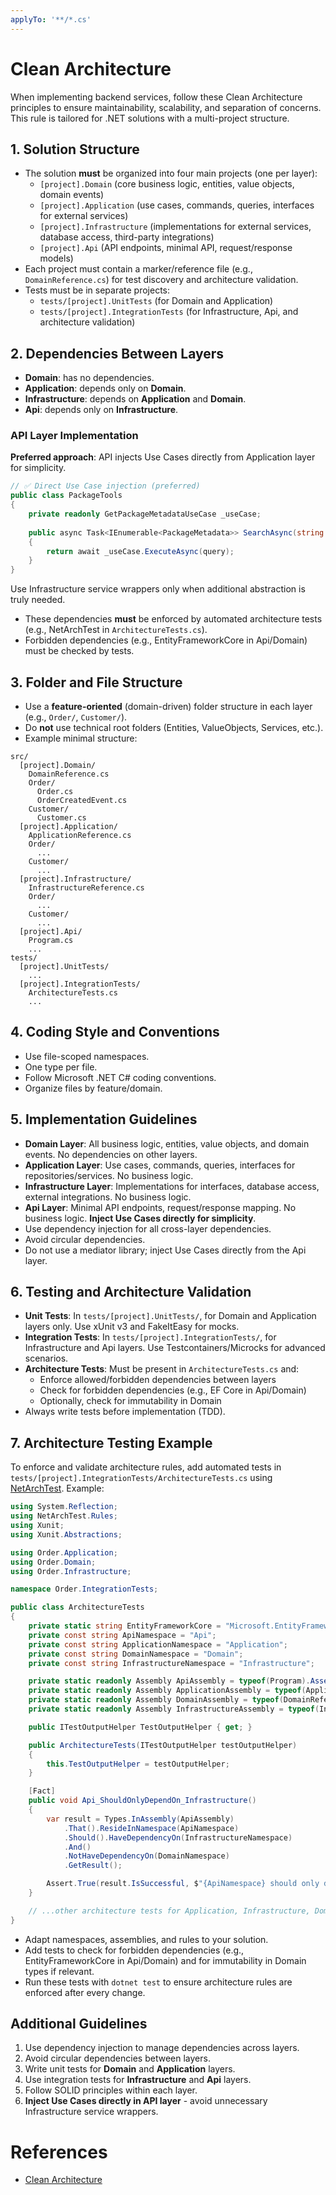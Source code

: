 ```yaml
---
applyTo: '**/*.cs'
---
```


# Clean Architecture

When implementing backend services, follow these Clean Architecture principles to ensure maintainability, scalability, and separation of concerns. This rule is tailored for .NET solutions with a multi-project structure.

## 1. Solution Structure

- The solution **must** be organized into four main projects (one per layer):
  - `[project].Domain` (core business logic, entities, value objects, domain events)
  - `[project].Application` (use cases, commands, queries, interfaces for external services)
  - `[project].Infrastructure` (implementations for external services, database access, third-party integrations)
  - `[project].Api` (API endpoints, minimal API, request/response models)
- Each project must contain a marker/reference file (e.g., `DomainReference.cs`) for test discovery and architecture validation.
- Tests must be in separate projects:
  - `tests/[project].UnitTests` (for Domain and Application)
  - `tests/[project].IntegrationTests` (for Infrastructure, Api, and architecture validation)

## 2. Dependencies Between Layers

- **Domain**: has no dependencies.
- **Application**: depends only on **Domain**.
- **Infrastructure**: depends on **Application** and **Domain**.
- **Api**: depends only on **Infrastructure**.

### API Layer Implementation
**Preferred approach**: API injects Use Cases directly from Application layer for simplicity.

```csharp
// ✅ Direct Use Case injection (preferred)
public class PackageTools
{
    private readonly GetPackageMetadataUseCase _useCase;
    
    public async Task<IEnumerable<PackageMetadata>> SearchAsync(string query)
    {
        return await _useCase.ExecuteAsync(query);
    }
}
```

Use Infrastructure service wrappers only when additional abstraction is truly needed.

- These dependencies **must** be enforced by automated architecture tests (e.g., NetArchTest in `ArchitectureTests.cs`).
- Forbidden dependencies (e.g., EntityFrameworkCore in Api/Domain) must be checked by tests.

## 3. Folder and File Structure

- Use a **feature-oriented** (domain-driven) folder structure in each layer (e.g., `Order/`, `Customer/`).
- Do **not** use technical root folders (Entities, ValueObjects, Services, etc.).
- Example minimal structure:

```
src/
  [project].Domain/
    DomainReference.cs
    Order/ 
      Order.cs
      OrderCreatedEvent.cs
    Customer/
      Customer.cs
  [project].Application/
    ApplicationReference.cs
    Order/
      ...
    Customer/
      ...
  [project].Infrastructure/
    InfrastructureReference.cs
    Order/
      ...
    Customer/
      ...
  [project].Api/
    Program.cs
    ...
tests/
  [project].UnitTests/
    ...
  [project].IntegrationTests/
    ArchitectureTests.cs
    ...
```

## 4. Coding Style and Conventions

- Use file-scoped namespaces.
- One type per file.
- Follow Microsoft .NET C# coding conventions.
- Organize files by feature/domain.

## 5. Implementation Guidelines

- **Domain Layer**: All business logic, entities, value objects, and domain events. No dependencies on other layers.
- **Application Layer**: Use cases, commands, queries, interfaces for repositories/services. No business logic.
- **Infrastructure Layer**: Implementations for interfaces, database access, external integrations. No business logic.
- **Api Layer**: Minimal API endpoints, request/response mapping. No business logic. **Inject Use Cases directly for simplicity**.
- Use dependency injection for all cross-layer dependencies.
- Avoid circular dependencies.
- Do not use a mediator library; inject Use Cases directly from the Api layer.

## 6. Testing and Architecture Validation

- **Unit Tests**: In `tests/[project].UnitTests/`, for Domain and Application layers only. Use xUnit v3 and FakeItEasy for mocks.
- **Integration Tests**: In `tests/[project].IntegrationTests/`, for Infrastructure and Api layers. Use Testcontainers/Microcks for advanced scenarios.
- **Architecture Tests**: Must be present in `ArchitectureTests.cs` and:
  - Enforce allowed/forbidden dependencies between layers
  - Check for forbidden dependencies (e.g., EF Core in Api/Domain)
  - Optionally, check for immutability in Domain
- Always write tests before implementation (TDD).

## 7. Architecture Testing Example

To enforce and validate architecture rules, add automated tests in `tests/[project].IntegrationTests/ArchitectureTests.cs` using [NetArchTest](https://github.com/BenMorris/NetArchTest). Example:

```csharp
using System.Reflection;
using NetArchTest.Rules;
using Xunit;
using Xunit.Abstractions;

using Order.Application;
using Order.Domain;
using Order.Infrastructure;

namespace Order.IntegrationTests;

public class ArchitectureTests
{
    private static string EntityFrameworkCore = "Microsoft.EntityFrameworkCore";
    private const string ApiNamespace = "Api";
    private const string ApplicationNamespace = "Application";
    private const string DomainNamespace = "Domain";
    private const string InfrastructureNamespace = "Infrastructure";

    private static readonly Assembly ApiAssembly = typeof(Program).Assembly;
    private static readonly Assembly ApplicationAssembly = typeof(ApplicationReference).Assembly;
    private static readonly Assembly DomainAssembly = typeof(DomainReference).Assembly;
    private static readonly Assembly InfrastructureAssembly = typeof(InfrastructureReference).Assembly;

    public ITestOutputHelper TestOutputHelper { get; }

    public ArchitectureTests(ITestOutputHelper testOutputHelper)
    {
        this.TestOutputHelper = testOutputHelper;
    }

    [Fact]
    public void Api_ShouldOnlyDependOn_Infrastructure()
    {
        var result = Types.InAssembly(ApiAssembly)
            .That().ResideInNamespace(ApiNamespace)
            .Should().HaveDependencyOn(InfrastructureNamespace)
            .And()
            .NotHaveDependencyOn(DomainNamespace)
            .GetResult();

        Assert.True(result.IsSuccessful, $"{ApiNamespace} should only depend on {InfrastructureNamespace} (but can inject Application Use Cases via DI)");
    }

    // ...other architecture tests for Application, Infrastructure, Domain, and forbidden dependencies...
}
```

- Adapt namespaces, assemblies, and rules to your solution.
- Add tests to check for forbidden dependencies (e.g., EntityFrameworkCore in Api/Domain) and for immutability in Domain types if relevant.
- Run these tests with `dotnet test` to ensure architecture rules are enforced after every change.

## Additional Guidelines

1. Use dependency injection to manage dependencies across layers.
2. Avoid circular dependencies between layers.
3. Write unit tests for **Domain** and **Application** layers.
4. Use integration tests for **Infrastructure** and **Api** layers.
5. Follow SOLID principles within each layer.
6. **Inject Use Cases directly in API layer** - avoid unnecessary Infrastructure service wrappers.

# References
- [Clean Architecture](https://blog.cleancoder.com/uncle-bob/2012/08/13/TheCleanArchitecture.html)
